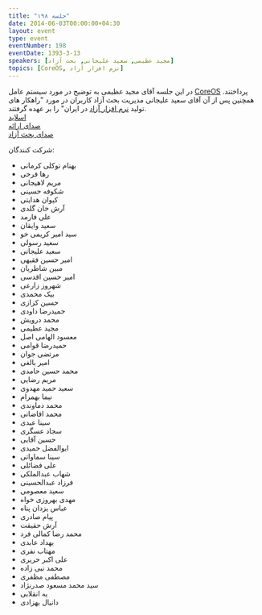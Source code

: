 ```yaml
---
title: "جلسه ۱۹۸"
date: 2014-06-03T00:00:00+04:30
layout: event
type: event
eventNumber: 198
eventDate: 1393-3-13
speakers: [مجید عظیمی, سعید علیجانی, بحث آزاد]
topics: [CoreOS, نرم افزار آزاد]
---
```

در این جلسه آقای مجید عظیمی به توضیح در مورد سیستم عامل [CoreOS](http://en.wikipedia.org/wiki/CoreOS) پرداختند. همچنین پس از آن آقای سعید علیجانی مدیریت بحث آزاد کاربران در مورد "راهکار های تولید [نرم افزار آزاد](/events/presentations/198/freeSoftware.pdf) در ایران" را بر عهده گرفتند.  
[اسلاید](/events/presentations/198/coreos.odp)  
[صدای ارائه](https://archive.org/details/tehlug_198_coreos)  
[صدای بحث آزاد](https://archive.org/details/tehlug_198_interactive)  

شرکت کنندگان:
* بهنام توکلی کرمانی
* رها فرخی
* مریم لاهیجانی
* شکوفه حسینی
* کیوان هدایتی
* آرش خان گلدی
* علی فارمد
* سعید وایقان
* سید امیر کریمی خو
* سعید رسولی
* سعید علیجانی
* امیر حسین فقیهی
* مبین شاطریان
* امیر حسین اقدسی
* شهروز زارعی
* بیک محمدی
* حسین کزازی
* حمیدرضا داودی
* محمد درویش
* مجید عظیمی
* معسود الهامی اصل
* حمیدرضا قوامی
* مرتضی جوان
* امیر بالغی
* محمد حسین حامدی
* مریم رضایی
* سعید حمید مهدوی
* نیما بهمرام
* محمد دماوندی
* محمد افاضاتی
* سینا عبدی
* سجاد عسگری
* حسین آقایی
* ابوالفضل حمیدی
* سینا سماواتی
* علی فضائلی
* شهاب عبدالملکی
* فرزاد عبدالحسینی
* سعید معصومی
* مهدی بهروزی خواه
* عباس یزدان پناه
* پیام صادری
* آرش حقیقت
* محمد رضا کمالی فرد
* بهداد عابدی
* مهتاب نفری
* علی اکبر حریری
* محمد نبی زاده
* مصطفی مظفری
* سید محمد مسعود صدرنژاد
* یه انقلابی
* دانیال بهزادی